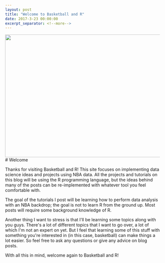 ```yaml
---
layout: post
title: "Welcome to Basketball and R"
date: 2017-3-23 00:00:00
excerpt_separator: <!--more-->
---
```


<center>
<img src="../../images/post1_welcome/pg.jpg" id="id" class="class" width="650" height="400" />
</center>
# Welcome

Thanks for visiting Basketball and R! This site focuses on implementing data science ideas and projects using NBA data. <!--more--> All the projects and tutorials on this blog will be using the R programming language, but the ideas behind many of the posts can be re-implemented with whatever tool you feel comfortable with.

The goal of the tutorials I post will be learning how to perform data analysis with an NBA backdrop; the goal is not to learn R from the ground up. Most posts will require some background knowledge of R.

Another thing I want to stress is that I'll be learning some topics along with you guys. There's a lot of different topics that I want to go over, a lot of which I'm not an expert on yet. But I feel that learning some of this stuff with something you're interested in (in this case, basketball) can make things a lot easier. So feel free to ask any questions or give any advice on blog posts.

With all this in mind, welcome again to Basketball and R!
